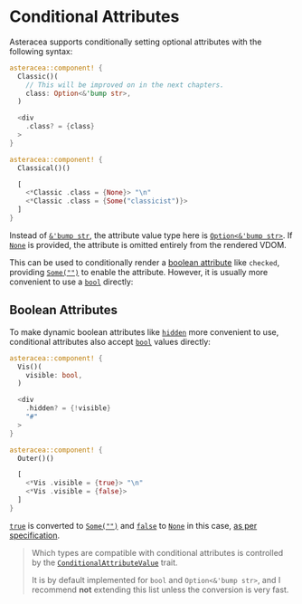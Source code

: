 # Conditional Attributes

Asteracea supports conditionally setting optional attributes with the following syntax:

```rust asteracea=Classical
asteracea::component! {
  Classic()(
    // This will be improved on in the next chapters.
    class: Option<&'bump str>,
  )

  <div
    .class? = {class}
  >
}

asteracea::component! {
  Classical()()

  [
    <*Classic .class = {None}> "\n"
    <*Classic .class = {Some("classicist")}>
  ]
}
```

Instead of [`&'bump str`](), the attribute value type here is [`Option<&'bump str>`](). If [`None`]() is provided, the attribute is omitted entirely from the rendered VDOM.

This can be used to conditionally render a [boolean attribute](https://www.w3.org/TR/html52/infrastructure.html#sec-boolean-attributes) like `checked`, providing [`Some("")`]() to enable the attribute. However, it is usually more convenient to use a [`bool`]() directly:

## Boolean Attributes

To make dynamic boolean attributes like [`hidden`](https://developer.mozilla.org/en-US/docs/Web/HTML/Global_attributes/hidden) more convenient to use, conditional attributes also accept [`bool`]() values directly:

```rust asteracea=Outer
asteracea::component! {
  Vis()(
    visible: bool,
  )

  <div
    .hidden? = {!visible}
    "#"
  >
}

asteracea::component! {
  Outer()()

  [
    <*Vis .visible = {true}> "\n"
    <*Vis .visible = {false}>
  ]
}
```

[`true`]() is converted to [`Some("")`]() and [`false`]() to [`None`]() in this case, [as per specification](https://html.spec.whatwg.org/multipage/common-microsyntaxes.html#boolean-attributes).

> Which types are compatible with conditional attributes is controlled by the [`ConditionalAttributeValue`]() trait.
>
> It is by default implemented for `bool` and `Option<&'bump str>`, and I recommend **not** extending this list unless the conversion is very fast.
